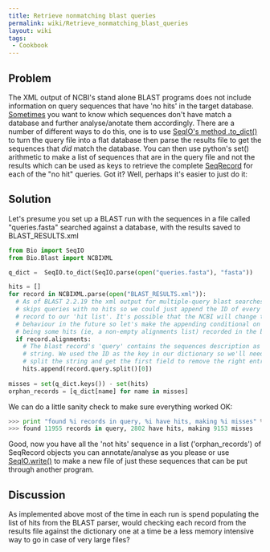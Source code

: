```yaml
---
title: Retrieve nonmatching blast queries
permalink: wiki/Retrieve_nonmatching_blast_queries
layout: wiki
tags:
 - Cookbook
---
```


Problem
-------

The XML output of NCBI's stand alone BLAST programs does not include
information on query sequences that have 'no hits' in the target
database. [Sometimes](http://bugzilla.open-bio.org/show_bug.cgi?id=2821)
you want to know which sequences don't have match a database and further
analyse/anotate them accordingly. There are a number of different ways
to do this, one is to use [SeqIO's method .to\_dict()](SeqIO "wikilink")
to turn the query file into a flat database then parse the results file
to get the sequences that *did* match the database. You can then use
python's set() arithmetic to make a list of sequences that are in the
query file and not the results which can be used as keys to retrieve the
complete [SeqRecord](SeqRecord "wikilink") for each of the "no hit"
queries. Got it? Well, perhaps it's easier to just do it:

Solution
--------

Let's presume you set up a BLAST run with the sequences in a file called
"queries.fasta" searched against a database, with the results saved to
BLAST\_RESULTS.xml

``` python
from Bio import SeqIO
from Bio.Blast import NCBIXML

q_dict =  SeqIO.to_dict(SeqIO.parse(open("queries.fasta"), "fasta"))

hits = []
for record in NCBIXML.parse(open("BLAST_RESULTS.xml")):
  # As of BLAST 2.2.19 the xml output for multiple-query blast searches
  # skips queries with no hits so we could just append the ID of every blast 
  # record to our 'hit list'. It's possible that the NCBI will change this
  # behaviour in the future so let's make the appending conditional on there
  # being some hits (ie, a non-empty alignments list) recorded in the blast record
  if record.alignments:
    # The blast record's 'query' contains the sequences description as a
    # string. We used the ID as the key in our dictionary so we'll need to
    # split the string and get the first field to remove the right entries 
    hits.append(record.query.split()[0])
 
misses = set(q_dict.keys()) - set(hits)
orphan_records = [q_dict[name] for name in misses]
```

We can do a little sanity check to make sure everything worked OK:

``` python
>>> print "found %i records in query, %i have hits, making %i misses" % (len(q_dict), len(hits), len(misses))
>>> found 11955 records in query, 2802 have hits, making 9153 misses
```

Good, now you have all the 'not hits' sequence in a list
('orphan\_records') of SeqRecord objects you can annotate/analyse as you
please or use [ SeqIO.write()](SeqIO "wikilink") to make a new file of
just these sequences that can be put through another program.

Discussion
----------

As implemented above most of the time in each run is spend populating
the list of hits from the BLAST parser, would checking each record from
the results file against the dictionary one at a time be a less memory
intensive way to go in case of very large files?
